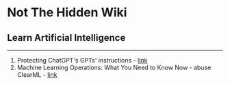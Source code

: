 # Not The Hidden Wiki

## Learn Artificial Intelligence
-----

1. Protecting ChatGPT's GPTs' instructions - [link](https://github.com/0xeb/TheBigPromptLibrary/tree/main/Security/GPT-Protections)
2. Machine Learning Operations: What You Need to Know Now - abuse ClearML - [link](https://hiddenlayer.com/research/not-so-clear-how-mlops-solutions-can-muddy-the-waters-of-your-supply-chain/)
